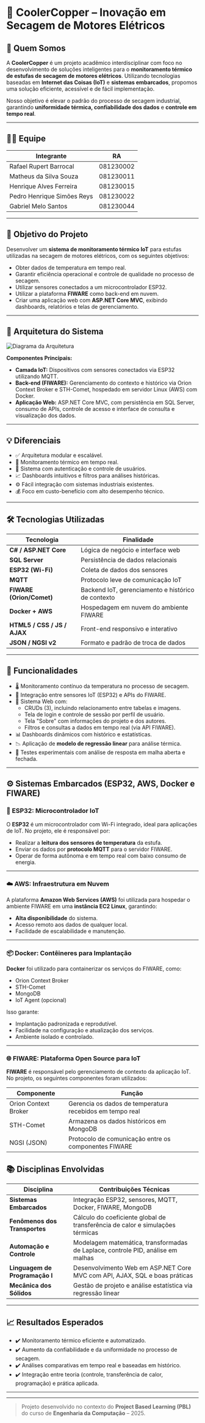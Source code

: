 # 🔧 CoolerCopper – Inovação em Secagem de Motores Elétricos

## 🧠 Quem Somos

A **CoolerCopper** é um projeto acadêmico interdisciplinar com foco no desenvolvimento de soluções inteligentes para o **monitoramento térmico de estufas de secagem de motores elétricos**. Utilizando tecnologias baseadas em **Internet das Coisas (IoT)** e **sistemas embarcados**, propomos uma solução eficiente, acessível e de fácil implementação.

Nosso objetivo é elevar o padrão do processo de secagem industrial, garantindo **uniformidade térmica, confiabilidade dos dados** e **controle em tempo real**.

---

## 👨‍💻 Equipe

| Integrante                     | RA         |
|-------------------------------|------------|
| Rafael Rupert Barrocal        | 081230002  |
| Matheus da Silva Souza        | 081230011  |
| Henrique Alves Ferreira       | 081230015  |
| Pedro Henrique Simões Reys    | 081230022  |
| Gabriel Melo Santos           | 081230044  |

---

## 🎯 Objetivo do Projeto

Desenvolver um **sistema de monitoramento térmico IoT** para estufas utilizadas na secagem de motores elétricos, com os seguintes objetivos:

- Obter dados de temperatura em tempo real.
- Garantir eficiência operacional e controle de qualidade no processo de secagem.
- Utilizar sensores conectados a um microcontrolador ESP32.
- Utilizar a plataforma **FIWARE** como back-end em nuvem.
- Criar uma aplicação web com **ASP.NET Core MVC**, exibindo dashboards, relatórios e telas de gerenciamento.

---

## 🧩 Arquitetura do Sistema

![Diagrama da Arquitetura](PBL/wwwroot/images/Diagrama.jpg)

**Componentes Principais:**

- **Camada IoT:** Dispositivos com sensores conectados via ESP32 utilizando MQTT.
- **Back-end (FIWARE):** Gerenciamento do contexto e histórico via Orion Context Broker e STH-Comet, hospedado em servidor Linux (AWS) com Docker.
- **Aplicação Web:** ASP.NET Core MVC, com persistência em SQL Server, consumo de APIs, controle de acesso e interface de consulta e visualização dos dados.

---

## 💡 Diferenciais

- ✅ Arquitetura modular e escalável.
- 📡 Monitoramento térmico em tempo real.
- 🔐 Sistema com autenticação e controle de usuários.
- 📈 Dashboards intuitivos e filtros para análises históricas.
- ⚙️ Fácil integração com sistemas industriais existentes.
- 💰 Foco em custo-benefício com alto desempenho técnico.

---

## 🛠️ Tecnologias Utilizadas

| Tecnologia            | Finalidade                                       |
|------------------------|--------------------------------------------------|
| **C# / ASP.NET Core**  | Lógica de negócio e interface web               |
| **SQL Server**         | Persistência de dados relacionais               |
| **ESP32 (Wi-Fi)**      | Coleta de dados dos sensores                    |
| **MQTT**               | Protocolo leve de comunicação IoT              |
| **FIWARE (Orion/Comet)** | Backend IoT, gerenciamento e histórico de contexto |
| **Docker + AWS**       | Hospedagem em nuvem do ambiente FIWARE         |
| **HTML5 / CSS / JS / AJAX** | Front-end responsivo e interativo         |
| **JSON / NGSI v2**     | Formato e padrão de troca de dados              |

---

## 🚀 Funcionalidades

- 🌡️ Monitoramento contínuo da temperatura no processo de secagem.
- 🔄 Integração entre sensores IoT (ESP32) e APIs do FIWARE.
- 📁 Sistema Web com:
  - CRUDs (3), incluindo relacionamento entre tabelas e imagens.
  - Tela de login e controle de sessão por perfil de usuário.
  - Tela "Sobre" com informações do projeto e dos autores.
  - Filtros e consultas a dados em tempo real (via API FIWARE).
- 📊 Dashboards dinâmicos com histórico e estatísticas.
- 📉 Aplicação de **modelo de regressão linear** para análise térmica.
- 🧪 Testes experimentais com análise de resposta em malha aberta e fechada.

---
## ⚙️ Sistemas Embarcados (ESP32, AWS, Docker e FIWARE)

### 📶 ESP32: Microcontrolador IoT

O **ESP32** é um microcontrolador com Wi-Fi integrado, ideal para aplicações de IoT. No projeto, ele é responsável por:

- Realizar a **leitura dos sensores de temperatura** da estufa.
- Enviar os dados por **protocolo MQTT** para o servidor FIWARE.
- Operar de forma autônoma e em tempo real com baixo consumo de energia.

---

### ☁️ AWS: Infraestrutura em Nuvem

A plataforma **Amazon Web Services (AWS)** foi utilizada para hospedar o ambiente FIWARE em uma **instância EC2 Linux**, garantindo:

- **Alta disponibilidade** do sistema.
- Acesso remoto aos dados de qualquer local.
- Facilidade de escalabilidade e manutenção.

---

### 📦 Docker: Contêineres para Implantação

**Docker** foi utilizado para containerizar os serviços do FIWARE, como:

- Orion Context Broker
- STH-Comet
- MongoDB
- IoT Agent (opcional)

Isso garante:

- Implantação padronizada e reprodutível.
- Facilidade na configuração e atualização dos serviços.
- Ambiente isolado e controlado.

---

### 🌐 FIWARE: Plataforma Open Source para IoT

**FIWARE** é responsável pelo gerenciamento de contexto da aplicação IoT. No projeto, os seguintes componentes foram utilizados:

| Componente             | Função                                                                 |
|------------------------|------------------------------------------------------------------------|
| Orion Context Broker   | Gerencia os dados de temperatura recebidos em tempo real               |
| STH-Comet              | Armazena os dados históricos em MongoDB                                |
| NGSI (JSON)            | Protocolo de comunicação entre os componentes FIWARE                   |


## 📚 Disciplinas Envolvidas

| Disciplina                | Contribuições Técnicas                                                             |
|---------------------------|------------------------------------------------------------------------------------|
| **Sistemas Embarcados**   | Integração ESP32, sensores, MQTT, Docker, FIWARE, MongoDB                         |
| **Fenômenos dos Transportes** | Cálculo do coeficiente global de transferência de calor e simulações térmicas |
| **Automação e Controle**  | Modelagem matemática, transformadas de Laplace, controle PID, análise em malhas   |
| **Linguagem de Programação I** | Desenvolvimento Web em ASP.NET Core MVC com API, AJAX, SQL e boas práticas  |
| **Mecânica dos Sólidos**  | Gestão de projeto e análise estatística via regressão linear                      |

---

## 📈 Resultados Esperados

- ✔️ Monitoramento térmico eficiente e automatizado.
- ✔️ Aumento da confiabilidade e da uniformidade no processo de secagem.
- ✔️ Análises comparativas em tempo real e baseadas em histórico.
- ✔️ Integração entre teoria (controle, transferência de calor, programação) e prática aplicada.

---



---

> Projeto desenvolvido no contexto do **Project Based Learning (PBL)** do curso de **Engenharia da Computação** – 2025.









